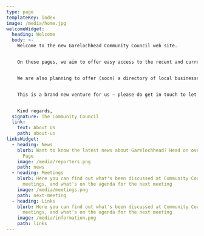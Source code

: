 ```yaml
---
type: page
templateKey: index
image: /media/home.jpg
welcomeWidget:
  heading: Welcome
  body: >-
    Welcome to the new Garelochhead Community Council web site.


    On these pages, we aim to offer easy access to the recent and current activities of the Community Council, as well as useful links to what’s happening in general in and around Garelochhead.


    We are also planning to offer (soon) a directory of local businesses, and lists of links to helpful contacts – we hope these might benefit residents and visitors alike.


    This is a brand new venture for us – please do get in touch to let us know what you would like to see on the site!


    Kind regards,
  signature: The Community Council
  link:
    text: About Us
    path: about-us
linksWidget:
  - heading: News
    blurb: Want to know the latest news about Garelochhead? Head on over to our News
      Page
    image: /media/reporters.png
    path: news
  - heading: Meetings
    blurb: Here you can find out what's been discussed at Community Council
      meetings, and what's on the agenda for the next meeting
    image: /media/meetings.png
    path: next-meeting
  - heading: Links
    blurb: Here you can find out what's been discussed at Community Council
      meetings, and what's on the agenda for the next meeting
    image: /media/information.png
    path: links
---
```

